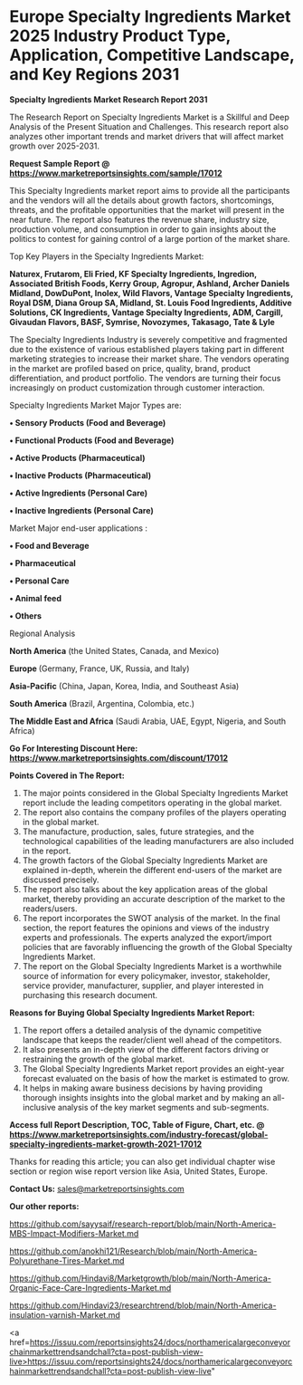  # Europe Specialty Ingredients Market 2025 Industry Product Type, Application, Competitive Landscape, and Key Regions 2031

<strong>Specialty Ingredients Market Research Report 2031</strong>

The Research Report on Specialty Ingredients Market is a Skillful and Deep Analysis of the Present Situation and Challenges. This research report also analyzes other important trends and market drivers that will affect market growth over 2025-2031.

<strong>Request Sample Report @ <a href=https://www.marketreportsinsights.com/sample/17012>https://www.marketreportsinsights.com/sample/17012</a></strong>

This Specialty Ingredients market report aims to provide all the participants and the vendors will all the details about growth factors, shortcomings, threats, and the profitable opportunities that the market will present in the near future. The report also features the revenue share, industry size, production volume, and consumption in order to gain insights about the politics to contest for gaining control of a large portion of the market share.

Top Key Players in the Specialty Ingredients Market:

<strong>Naturex, Frutarom, Eli Fried, KF Specialty Ingredients, Ingredion, Associated British Foods, Kerry Group, Agropur, Ashland, Archer Daniels Midland, DowDuPont, Inolex, Wild Flavors, Vantage Specialty Ingredients, Royal DSM, Diana Group SA, Midland, St. Louis Food Ingredients, Additive Solutions, CK Ingredients, Vantage Specialty Ingredients, ADM, Cargill, Givaudan Flavors, BASF, Symrise, Novozymes, Takasago, Tate & Lyle</strong>

The Specialty Ingredients Industry is severely competitive and fragmented due to the existence of various established players taking part in different marketing strategies to increase their market share. The vendors operating in the market are profiled based on price, quality, brand, product differentiation, and product portfolio. The vendors are turning their focus increasingly on product customization through customer interaction.

Specialty Ingredients Market Major Types are:

<strong>• Sensory Products (Food and Beverage)

• Functional Products (Food and Beverage)

• Active Products (Pharmaceutical)

• Inactive Products (Pharmaceutical)

• Active Ingredients (Personal Care)

• Inactive Ingredients (Personal Care)</strong>

Market Major end-user applications :

<strong>• Food and Beverage

• Pharmaceutical

• Personal Care

• Animal feed

• Others</strong>

Regional Analysis

</u><strong><b>North America</b></strong> (the United States, Canada, and Mexico)

<strong><b>Europe </b></strong>(Germany, France, UK, Russia, and Italy)

<strong><b>Asia-Pacific</b></strong> (China, Japan, Korea, India, and Southeast Asia)

<strong><b>South America</b></strong> (Brazil, Argentina, Colombia, etc.)

<strong><b>The Middle East and Africa</b></strong> (Saudi Arabia, UAE, Egypt, Nigeria, and South Africa)

<strong>Go For Interesting Discount Here: <a href=https://www.marketreportsinsights.com/discount/17012>https://www.marketreportsinsights.com/discount/17012</a></strong>

<strong>Points Covered in The Report:</strong>
<ol>
  <li>The major points considered in the Global Specialty Ingredients Market report include the leading competitors operating in the global market.</li>
  <li>The report also contains the company profiles of the players operating in the global market.</li>
  <li>The manufacture, production, sales, future strategies, and the technological capabilities of the leading manufacturers are also included in the report.</li>
  <li>The growth factors of the Global Specialty Ingredients Market are explained in-depth, wherein the different end-users of the market are discussed precisely.</li>
  <li>The report also talks about the key application areas of the global market, thereby providing an accurate description of the market to the readers/users.</li>
  <li>The report incorporates the SWOT analysis of the market. In the final section, the report features the opinions and views of the industry experts and professionals. The experts analyzed the export/import policies that are favorably influencing the growth of the Global Specialty Ingredients Market.</li>
  <li>The report on the Global Specialty Ingredients Market is a worthwhile source of information for every policymaker, investor, stakeholder, service provider, manufacturer, supplier, and player interested in purchasing this research document.</li>
</ol>
<strong>Reasons for Buying Global Specialty Ingredients Market Report:</strong>

<ol>
  <li>The report offers a detailed analysis of the dynamic competitive landscape that keeps the reader/client well ahead of the competitors.</li>
  <li>It also presents an in-depth view of the different factors driving or restraining the growth of the global market.</li>
  <li>The Global Specialty Ingredients Market report provides an eight-year forecast evaluated on the basis of how the market is estimated to grow.</li>
  <li>It helps in making aware business decisions by having providing thorough insights insights into the global market and by making an all-inclusive analysis of the key market segments and sub-segments.</li>
</ol>
<strong>Access full Report Description, TOC, Table of Figure, Chart, etc. @ <a href=https://www.marketreportsinsights.com/industry-forecast/global-specialty-ingredients-market-growth-2021-17012>https://www.marketreportsinsights.com/industry-forecast/global-specialty-ingredients-market-growth-2021-17012</a></strong>


Thanks for reading this article; you can also get individual chapter wise section or region wise report version like Asia, United States, Europe.

<strong>Contact Us:</strong>
sales@marketreportsinsights.com

<strong>Our other reports:</strong>

<a href=https://github.com/sayysaif/research-report/blob/main/North-America-MBS-Impact-Modifiers-Market.md>https://github.com/sayysaif/research-report/blob/main/North-America-MBS-Impact-Modifiers-Market.md</a>

<a href=https://github.com/anokhi121/Research/blob/main/North-America-Polyurethane-Tires-Market.md>https://github.com/anokhi121/Research/blob/main/North-America-Polyurethane-Tires-Market.md</a>

<a href=https://github.com/Hindavi8/Marketgrowth/blob/main/North-America-Organic-Face-Care-Ingredients-Market.md>https://github.com/Hindavi8/Marketgrowth/blob/main/North-America-Organic-Face-Care-Ingredients-Market.md</a>

<a href=https://github.com/Hindavi23/researchtrend/blob/main/North-America-insulation-varnish-Market.md>https://github.com/Hindavi23/researchtrend/blob/main/North-America-insulation-varnish-Market.md</a>

<a href=https://issuu.com/reportsinsights24/docs/northamericalargeconveyorchainmarkettrendsandchall?cta=post-publish-view-live>https://issuu.com/reportsinsights24/docs/northamericalargeconveyorchainmarkettrendsandchall?cta=post-publish-view-live</a>"
